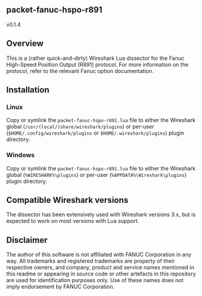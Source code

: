 ## packet-fanuc-hspo-r891
v0.1.4


## Overview

This is a (rather quick-and-dirty) Wireshark Lua dissector for the Fanuc High-Speed Position Output (R891) protocol.
For more information on the protocol, refer to the relevant Fanuc option documentation.


## Installation

### Linux

Copy or symlink the `packet-fanuc-hspo-r891.lua` file to either the Wireshark global (`/usr/(local/)share/wireshark/plugins`) or per-user (`$HOME/.config/wireshark/plugins` or `$HOME/.wireshark/plugins`) plugin directory.

### Windows

Copy or symlink the `packet-fanuc-hspo-r891.lua` file to either the Wireshark global (`%WIRESHARK%\plugins`) or per-user (`%APPDATA%\Wireshark\plugins`) plugin directory.


## Compatible Wireshark versions

The dissector has been extensively used with Wireshark versions 3.x, but is expected to work on most versions with Lua support.


## Disclaimer

The author of this software is not affiliated with FANUC Corporation in any way.
All trademarks and registered trademarks are property of their respective owners, and company, product and service names mentioned in this readme or appearing in source code or other artefacts in this repository are used for identification purposes only.
Use of these names does not imply endorsement by FANUC Corporation.
